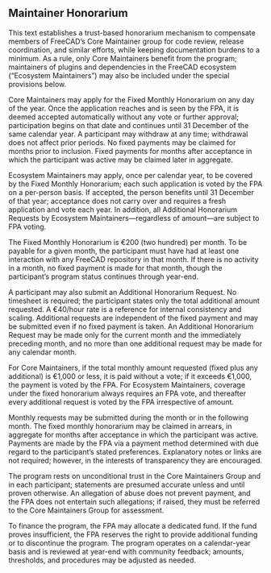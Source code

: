 ## Maintainer Honorarium

This text establishes a trust-based honorarium mechanism to compensate members of FreeCAD’s Core Maintainer group for code review, release coordination, and similar efforts, while keeping documentation burdens to a minimum. As a rule, only Core Maintainers benefit from the program; maintainers of plugins and dependencies in the FreeCAD ecosystem (“Ecosystem Maintainers”) may also be included under the special provisions below.

Core Maintainers may apply for the Fixed Monthly Honorarium on any day of the year. Once the application reaches and is seen by the FPA, it is deemed accepted automatically without any vote or further approval; participation begins on that date and continues until 31 December of the same calendar year. A participant may withdraw at any time; withdrawal does not affect prior periods. No fixed payments may be claimed for months prior to inclusion. Fixed payments for months after acceptance in which the participant was active may be claimed later in aggregate.

Ecosystem Maintainers may apply, once per calendar year, to be covered by the Fixed Monthly Honorarium; each such application is voted by the FPA on a per-person basis. If accepted, the person benefits until 31 December of that year; acceptance does not carry over and requires a fresh application and vote each year. In addition, all Additional Honorarium Requests by Ecosystem Maintainers—regardless of amount—are subject to FPA voting.

The Fixed Monthly Honorarium is €200 (two hundred) per month. To be payable for a given month, the participant must have had at least one interaction with any FreeCAD repository in that month. If there is no activity in a month, no fixed payment is made for that month, though the participant’s program status continues through year-end.

A participant may also submit an Additional Honorarium Request. No timesheet is required; the participant states only the total additional amount requested. A €40/hour rate is a reference for internal consistency and scaling. Additional requests are independent of the fixed payment and may be submitted even if no fixed payment is taken. An Additional Honorarium Request may be made only for the current month and the immediately preceding month, and no more than one additional request may be made for any calendar month.

For Core Maintainers, if the total monthly amount requested (fixed plus any additional) is €1,000 or less, it is paid without a vote; if it exceeds €1,000, the payment is voted by the FPA. For Ecosystem Maintainers, coverage under the fixed honorarium always requires an FPA vote, and thereafter every additional request is voted by the FPA irrespective of amount.

Monthly requests may be submitted during the month or in the following month. The fixed monthly honorarium may be claimed in arrears, in aggregate for months after acceptance in which the participant was active. Payments are made by the FPA via a payment method determined with due regard to the participant’s stated preferences. Explanatory notes or links are not required; however, in the interests of transparency they are encouraged.

The program rests on unconditional trust in the Core Maintainers Group and in each participant; statements are presumed accurate unless and until proven otherwise. An allegation of abuse does not prevent payment, and the FPA does not entertain such allegations; if raised, they must be referred to the Core Maintainers Group for assessment.

To finance the program, the FPA may allocate a dedicated fund. If the fund proves insufficient, the FPA reserves the right to provide additional funding or to discontinue the program. The program operates on a calendar-year basis and is reviewed at year-end with community feedback; amounts, thresholds, and procedures may be adjusted as needed.
